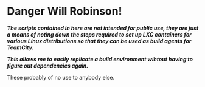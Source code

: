 # Danger Will Robinson!

***The scripts contained in here are not intended for public use, they are just a means of noting down the steps required to set up LXC containers for various Linux distributions so that they can be used as build agents for TeamCity.*** 

***This allows me to easily replicate a build environment wihtout having to figure out dependencies again.***

These probably of no use to anybody else.

